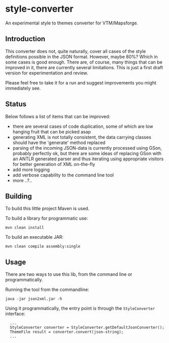 # style-converter
An experimental style to themes converter for VTM/Mapsforge. 

## Introduction
This converter does not, quite naturally, cover all cases of the style definitions possible in the JSON format. However, maybe 80%? Which in some cases is good enough. There are, of course, many things that can be improved in it, there are currently several limitations. This is just a first draft version for experimentation and review. 

Please feel free to take it for a run and suggest improvements you might immediately see. 

## Status
Below follows a list of items that can be improved: 
* there are several cases of code duplication, some of which are low hanging fruit that can be picked asap
* generating XML is not totally consistent, the data carrying classes should have the 'generate' method replaced
* parsing of the incoming JSON-data is currently processed using GSon, probably perfectly ok, but there are some ideas of replacing GSon with an ANTLR generated parser and thus iterating using appropriate visitors for better generation of XML on-the-fly
* add more logging 
* add verbose capability to the command line tool
* more ..?..

## Building
To build this little project Maven is used. 

  To build a library for programmatic use: 
  ```
  mvn clean install
  ```

  To build an executable JAR:
  ```
  mvn clean compile assembly:single
  ```

## Usage
There are two ways to use this lib, from the command line or programmatically. 

Running the tool from the commandline: 
```
java -jar json2xml.jar -h
```

Using it programmatically, the entry point is through the `StyleConverter` interface: 

```
  ...
  StyleConverter converter = StyleConverter.getDefaultJsonConverter();
  ThemeFile result = converter.convert(json-string);
  ...
```
